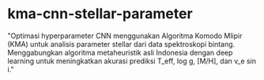 # kma-cnn-stellar-parameter
"Optimasi hyperparameter CNN menggunakan Algoritma Komodo Mlipir (KMA) untuk analisis parameter stellar dari data spektroskopi bintang. Menggabungkan algoritma metaheuristik asli Indonesia dengan deep learning untuk meningkatkan akurasi prediksi T_eff, log g, [M/H], dan v_e sin i."
